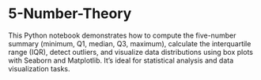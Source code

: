 # 5-Number-Theory
This Python notebook demonstrates how to compute the five-number summary (minimum, Q1, median, Q3, maximum), calculate the interquartile range (IQR), detect outliers, and visualize data distributions using box plots with Seaborn and Matplotlib. It’s ideal for statistical analysis and data visualization tasks.
